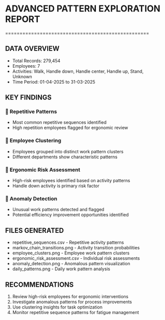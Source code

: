 # ADVANCED PATTERN EXPLORATION REPORT
==================================================

## DATA OVERVIEW
- Total Records: 279,454
- Employees: 7
- Activities: Walk, Handle down, Handle center, Handle up, Stand, Unknown
- Time Period: 01-04-2025 to 31-03-2025

## KEY FINDINGS

### 🔄 Repetitive Patterns
- Most common repetitive sequences identified
- High repetition employees flagged for ergonomic review

### 👥 Employee Clustering
- Employees grouped into distinct work pattern clusters
- Different departments show characteristic patterns

### 🏥 Ergonomic Risk Assessment
- High-risk employees identified based on activity patterns
- Handle down activity is primary risk factor

### 🚨 Anomaly Detection
- Unusual work patterns detected and flagged
- Potential efficiency improvement opportunities identified

## FILES GENERATED
- repetitive_sequences.csv - Repetitive activity patterns
- markov_chain_transitions.png - Activity transition probabilities
- employee_clusters.png - Employee work pattern clusters
- ergonomic_risk_assessment.csv - Individual risk assessments
- anomaly_detection.png - Anomalous pattern visualization
- daily_patterns.png - Daily work pattern analysis

## RECOMMENDATIONS
1. Review high-risk employees for ergonomic interventions
2. Investigate anomalous patterns for process improvements
3. Use clustering insights for task optimization
4. Monitor repetitive sequence patterns for fatigue management